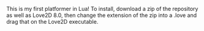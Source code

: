 This is my first platformer in Lua!
To install, download a zip of the repository as well as Love2D 8.0, then change the extension of the zip into a .love and drag that on the Love2D executable.
